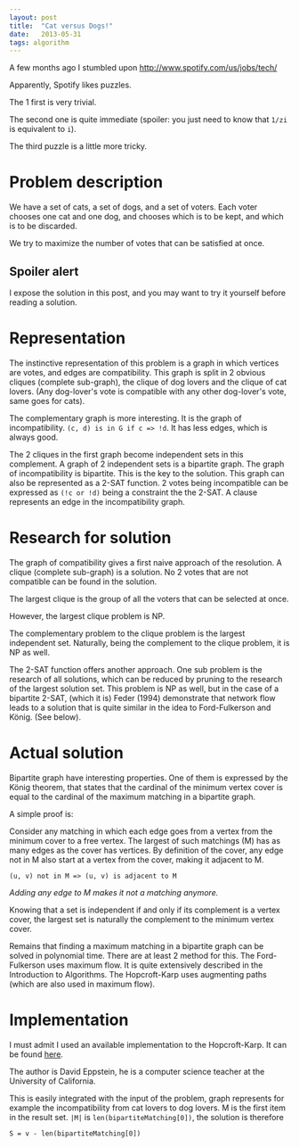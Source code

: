 ```yaml
---
layout: post
title:  "Cat versus Dogs!"
date:   2013-05-31
tags: algorithm
---
```

A few months ago I stumbled upon http://www.spotify.com/us/jobs/tech/

Apparently, Spotify likes puzzles.

The 1 first is very trivial.

The second one is quite immediate (spoiler: you just need to know that `1/zi` is equivalent to `i`).

The third puzzle is a little more tricky.

# Problem description

We have a set of cats, a set of dogs, and a set of voters. Each voter chooses one cat and one dog, and chooses which is to be kept, and which is to be discarded.

We try to maximize the number of votes that can be satisfied at once.

## Spoiler alert

I expose the solution in this post, and you may want to try it yourself before reading a solution.

# Representation

The instinctive representation of this problem is a graph in which vertices are votes, and edges are compatibility. This graph is split in 2 obvious cliques (complete sub-graph), the clique of dog lovers and the clique of cat lovers. (Any dog-lover's vote is compatible with any other dog-lover's vote, same goes for cats).

The complementary graph is more interesting. It is the graph of incompatibility. `(c, d) is in G if c => !d`. It has less edges, which is always good.

The 2 cliques in the first graph become independent sets in this complement. A graph of 2 independent sets is a bipartite graph. The graph of incompatibility is bipartite. This is the key to the solution.
This graph can also be represented as a 2-SAT function. 2 votes being incompatible can be expressed as ``(!c or !d)`` being a constraint the the 2-SAT. A clause represents an edge in the incompatibility graph.

# Research for solution

The graph of compatibility gives a first naive approach of the resolution. A clique (complete sub-graph) is a solution. No 2 votes that are not compatible can be found in the solution.

The largest clique is the group of all the voters that can be selected at once.

However, the largest clique problem is NP.

The complementary problem to the clique problem is the largest independent set. Naturally, being the complement to the clique problem, it is NP as well.

The 2-SAT function offers another approach. One sub problem is the research of all solutions, which can be reduced by pruning to the research of the largest solution set. This problem is NP as well, but in the case of a bipartite 2-SAT, (which it is) Feder (1994) demonstrate that network flow leads to a solution that is quite similar in the idea to Ford-Fulkerson and König. (See below).

# Actual solution

Bipartite graph have interesting properties. One of them is expressed by the König theorem, that states that the cardinal of the minimum vertex cover is equal to the cardinal of the maximum matching in a bipartite graph.

A simple proof is:

Consider any matching in which each edge goes from a vertex from the minimum cover to a free vertex.
The largest of such matchings (M) has as many edges as the cover has vertices.
By definition of the cover, any edge not in M also start at a vertex from the cover, making it adjacent to M.

```
(u, v) not in M => (u, v) is adjacent to M
```

*Adding any edge to M makes it not a matching anymore.*

Knowing that a set is independent if and only if its complement is a vertex cover, the largest set is naturally the complement to the minimum vertex cover.

Remains that finding a maximum matching in a bipartite graph can be solved in polynomial time. There are at least 2 method for this. The Ford-Fulkerson uses maximum flow. It is quite extensively described in the Introduction to Algorithms. The Hopcroft-Karp uses augmenting paths (which are also used in maximum flow).

# Implementation

I must admit I used an available implementation to the Hopcroft-Karp. It can be found [here]( http://code.activestate.com/recipes/123641-hopcroft-karp-bipartite-matching/).

The author is David Eppstein, he is a computer science teacher at the University of California.

This is easily integrated with the input of the problem, graph represents for example the incompatibility from cat lovers to dog lovers. M is the first item in the result set. `|M|` is `len(bipartiteMatching[0])`, the solution is therefore

```
S = v - len(bipartiteMatching[0])
```
